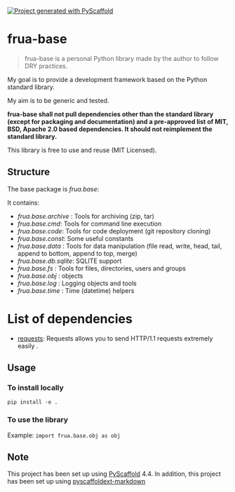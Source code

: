 <!-- These are examples of badges you might want to add to your README:
     please update the URLs accordingly

[![Built Status](https://api.cirrus-ci.com/github/<USER>/base.svg?branch=main)](https://cirrus-ci.com/github/<USER>/base)
[![ReadTheDocs](https://readthedocs.org/projects/base/badge/?version=latest)](https://base.readthedocs.io/en/stable/)
[![Coveralls](https://img.shields.io/coveralls/github/<USER>/base/main.svg)](https://coveralls.io/r/<USER>/base)
[![PyPI-Server](https://img.shields.io/pypi/v/base.svg)](https://pypi.org/project/base/)
[![Conda-Forge](https://img.shields.io/conda/vn/conda-forge/base.svg)](https://anaconda.org/conda-forge/base)
[![Monthly Downloads](https://pepy.tech/badge/base/month)](https://pepy.tech/project/base)
[![Twitter](https://img.shields.io/twitter/url/http/shields.io.svg?style=social&label=Twitter)](https://twitter.com/base)
-->

[![Project generated with PyScaffold](https://img.shields.io/badge/-PyScaffold-005CA0?logo=pyscaffold)](https://pyscaffold.org/)

# frua-base

> frua-base is a personal Python library made by the author to follow DRY practices.

My goal is to provide a development framework based on the Python standard library.

My aim is to be generic and tested.

**frua-base shall not pull dependencies other than the standard library (except for packaging and documentation) and a pre-approved list of MIT, BSD, Apache 2.0 based dependencies. It should not reimplement the standard library.**

This library is free to use and reuse (MIT Licensed).

## Structure

The base package is *frua.base*:

It contains:
- *frua.base.archive* : Tools for archiving (zip, tar)
- *frua.base.cmd*: Tools for command line execution
- *frua.base.code*: Tools for code deployment (git repository cloning)
- *frua.base.const*: Some useful constants 
- *frua.base.data* : Tools for data manipulation (file read, write, head, tail, append to bottom, append to top, merge)
- *frua.base.db.sqlite*: SQLITE support
- *frua.base.fs* : Tools for files, directories, users and groups
- *frua.base.obj* : objects
- *frua.base.log* : Logging objects and tools
- *frua.base.time* : Time (datetime) helpers

# List of dependencies

- [requests](https://requests.readthedocs.io/en/latest/): Requests allows you to send HTTP/1.1 requests extremely easily .


## Usage

### To install locally

`pip install -e .`

### To use the library

Example: 
`import frua.base.obj as obj`


<!-- pyscaffold-notes -->

## Note

This project has been set up using [PyScaffold](https://pyscaffold.org/) 4.4.
In addition, this project has been set up using [pyscaffoldext-markdown](https://github.com/pyscaffold/pyscaffoldext-markdown)
